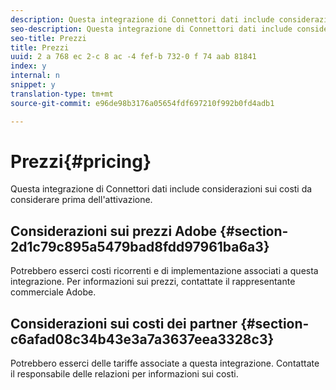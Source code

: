 ```yaml
---
description: Questa integrazione di Connettori dati include considerazioni sui costi da considerare prima dell'attivazione.
seo-description: Questa integrazione di Connettori dati include considerazioni sui costi da considerare prima dell'attivazione.
seo-title: Prezzi
title: Prezzi
uuid: 2 a 768 ec 2-c 8 ac -4 fef-b 732-0 f 74 aab 81841
index: y
internal: n
snippet: y
translation-type: tm+mt
source-git-commit: e96de98b3176a05654fdf697210f992b0fd4adb1

---
```



# Prezzi{#pricing}

Questa integrazione di Connettori dati include considerazioni sui costi da considerare prima dell'attivazione.

## Considerazioni sui prezzi Adobe {#section-2d1c79c895a5479bad8fdd97961ba6a3}

Potrebbero esserci costi ricorrenti e di implementazione associati a questa integrazione. Per informazioni sui prezzi, contattate il rappresentante commerciale Adobe.

## Considerazioni sui costi dei partner {#section-c6afad08c34b43e3a7a3637eea3328c3}

Potrebbero esserci delle tariffe associate a questa integrazione. Contattate il responsabile delle relazioni per informazioni sui costi.
